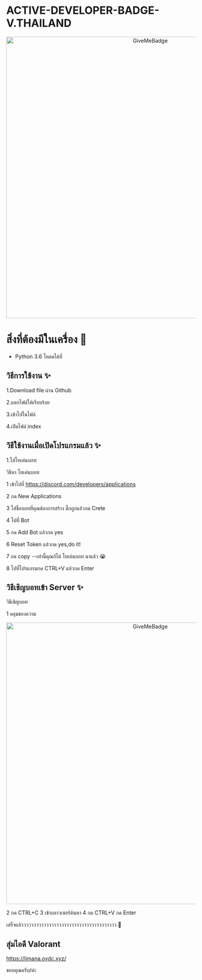 # ACTIVE-DEVELOPER-BADGE-V.THAILAND
<p align="center">
  <img alt="GiveMeBadge" src="https://cdn.discordapp.com/attachments/1025663954036469785/1051227855322882089/LED.png" width="750px">
</p>

# สิ่งที่ต้องมีในเครื่อง 🧾
- Python 3.6 โหลดได้ที่ 

## วิธีการใช้งาน ✨
1.Download file ผ่าน Github

2.แตกไฟล์ให้เรียบร้อย

3.เข้าไปในไฟล์

4.เปิดไฟล์ index

## วิธีใช้งานเมื่อเปิดโปรแกรมแล้ว ✨
1.ใส่โทเค่นบอท

วิธีหา โทเค่นบอท

  1 เข้าไปที่ https://discord.com/developers/applications

  2 กด New Applications

  3 ใส่ชื่อบอทที่คุณต้องการสร้าง ติ๊กถูกแล้วกด Crete

  4 ไปที่ Bot

  5 กด Add Bot แล้วกด yes

  6 Reset Token แล้วกด yes,do it!

  7 กด copy --เท่านี้คุณก้ได้ โทเค่นบอท มาแล้ว 😭

  8 ไปที่โปรแกรมกด CTRL+V แล้วกด Enter


## วิธีเชิญบอทเข้า Server ✨
วิธีเชิญบอท

  1 คลุมของความ
   <p align="center">
  <img alt="GiveMeBadge" src="https://cdn.discordapp.com/attachments/1040631490024833028/1051863304966000753/image.png" width="750px">
</p>
  2 กด CTRL+C
  3 เข้าบลาวเซอร์ค้นหา
  4 กด CTRL+V กด Enter

เสร็จแล้วววววววววววววววววววววววววววววววววววววว 🙏

## สุ่มไอดี Valorant
https://limana.ovdc.xyz/

ขอบคุณครับ/ค่ะ
